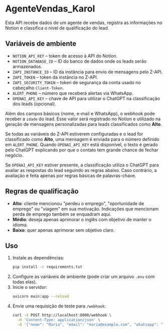 # AgenteVendas_Karol

Esta API recebe dados de um agente de vendas, registra as informações no Notion e classifica o nível de qualificação do lead.

## Variáveis de ambiente

- `NOTION_API_KEY` – token de acesso à API do Notion.
- `NOTION_DATABASE_ID` – ID do banco de dados onde os leads serão armazenados.
- `ZAPI_INSTANCE_ID` – ID da instância para envio de mensagens pelo Z-API.
- `ZAPI_TOKEN` – token da instância no Z-API.
- `ZAPI_SECURITY_TOKEN` – token de segurança da conta usado no cabeçalho `Client-Token`.
- `ALERT_PHONE` – número que receberá alertas via WhatsApp.
- `OPENAI_API_KEY` – chave de API para utilizar o ChatGPT na classificação dos leads (opcional).

Além dos campos básicos (nome, e-mail e WhatsApp), o webhook pode receber a
`idade` do lead. Esse valor será registrado no Notion e utilizado na geração
de mensagens personalizadas para leads classificados como **Alto**.

Se todas as variáveis do Z-API estiverem configuradas e o lead for classificado como **Alto**, uma mensagem é enviada para o número definido em `ALERT_PHONE`. Quando `OPENAI_API_KEY` está disponível, o texto é gerado pelo ChatGPT explicando por que o contato tem grande chance de fechar negócio.

Se `OPENAI_API_KEY` estiver presente, a classificação utiliza o ChatGPT para avaliar as respostas do lead seguindo as regras abaixo. Caso contrário, a avaliação é feita apenas por regras básicas de palavras-chave.

## Regras de qualificação

- **Alto**: cliente mencionou "perdeu o emprego", "oportunidade de emprego" ou "viagem" em sua motivação. Indicações que mencionam perda de emprego também se enquadram aqui.
- **Médio**: deseja apenas aprimorar o inglês com objetivo de manter o idioma.
- **Baixo**: quer apenas aprimorar sem objetivo claro.

## Uso

1. Instale as dependências:
   ```bash
   pip install -r requirements.txt
   ```
2. Configure as variáveis de ambiente (pode criar um arquivo `.env` com todas elas).
3. Inicie o servidor:
   ```bash
   uvicorn main:app --reload
   ```
4. Envie uma requisição de teste para `/webhook`:
   ```bash
   curl -X POST http://localhost:8000/webhook \
     -H 'Content-Type: application/json' \
     -d '{"nome": "Maria", "email": "maria@example.com", "whatsapp": "11999999999"}'
   ```
